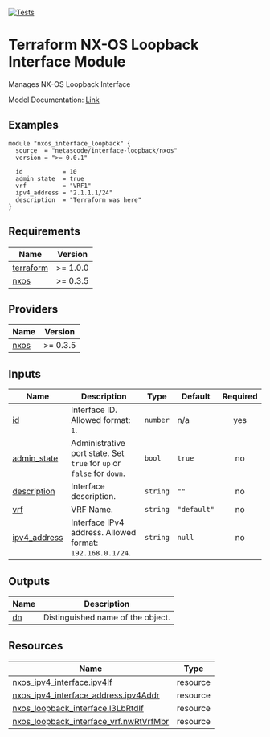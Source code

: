 <!-- BEGIN_TF_DOCS -->
[![Tests](https://github.com/netascode/terraform-nxos-interface-loopback/actions/workflows/test.yml/badge.svg)](https://github.com/netascode/terraform-nxos-interface-loopback/actions/workflows/test.yml)

# Terraform NX-OS Loopback Interface Module

Manages NX-OS Loopback Interface

Model Documentation: [Link](https://developer.cisco.com/docs/cisco-nexus-3000-and-9000-series-nx-api-rest-sdk-user-guide-and-api-reference-release-9-3x/#!configuring-a-loopback-interface)

## Examples

```hcl
module "nxos_interface_loopback" {
  source  = "netascode/interface-loopback/nxos"
  version = ">= 0.0.1"

  id           = 10
  admin_state  = true
  vrf          = "VRF1"
  ipv4_address = "2.1.1.1/24"
  description  = "Terraform was here"
}
```

## Requirements

| Name | Version |
|------|---------|
| <a name="requirement_terraform"></a> [terraform](#requirement\_terraform) | >= 1.0.0 |
| <a name="requirement_nxos"></a> [nxos](#requirement\_nxos) | >= 0.3.5 |

## Providers

| Name | Version |
|------|---------|
| <a name="provider_nxos"></a> [nxos](#provider\_nxos) | >= 0.3.5 |

## Inputs

| Name | Description | Type | Default | Required |
|------|-------------|------|---------|:--------:|
| <a name="input_id"></a> [id](#input\_id) | Interface ID. Allowed format: `1`. | `number` | n/a | yes |
| <a name="input_admin_state"></a> [admin\_state](#input\_admin\_state) | Administrative port state. Set `true` for `up` or `false` for `down`. | `bool` | `true` | no |
| <a name="input_description"></a> [description](#input\_description) | Interface description. | `string` | `""` | no |
| <a name="input_vrf"></a> [vrf](#input\_vrf) | VRF Name. | `string` | `"default"` | no |
| <a name="input_ipv4_address"></a> [ipv4\_address](#input\_ipv4\_address) | Interface IPv4 address. Allowed format: `192.168.0.1/24`. | `string` | `null` | no |

## Outputs

| Name | Description |
|------|-------------|
| <a name="output_dn"></a> [dn](#output\_dn) | Distinguished name of the object. |

## Resources

| Name | Type |
|------|------|
| [nxos_ipv4_interface.ipv4If](https://registry.terraform.io/providers/netascode/nxos/latest/docs/resources/ipv4_interface) | resource |
| [nxos_ipv4_interface_address.ipv4Addr](https://registry.terraform.io/providers/netascode/nxos/latest/docs/resources/ipv4_interface_address) | resource |
| [nxos_loopback_interface.l3LbRtdIf](https://registry.terraform.io/providers/netascode/nxos/latest/docs/resources/loopback_interface) | resource |
| [nxos_loopback_interface_vrf.nwRtVrfMbr](https://registry.terraform.io/providers/netascode/nxos/latest/docs/resources/loopback_interface_vrf) | resource |
<!-- END_TF_DOCS -->